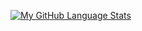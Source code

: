 [![My GitHub Language Stats](https://github-readme-stats.vercel.app/api/top-langs/?username=MrymHkmbdi&langs_count=5&theme=tokyonight)]()

<!--### Hi there 👋


<!--
**MrymHkmbdi/MrymHkmbdi** is a ✨ _special_ ✨ repository because its `README.md` (this file) appears on your GitHub profile.

Here are some ideas to get you started:

- 🔭 I’m currently working on ...
- 🌱 I’m currently learning ...
- 👯 I’m looking to collaborate on ...
- 🤔 I’m looking for help with ...
- 💬 Ask me about ...
- 📫 How to reach me: ...
- 😄 Pronouns: ...
- ⚡ Fun fact: ...
-->
